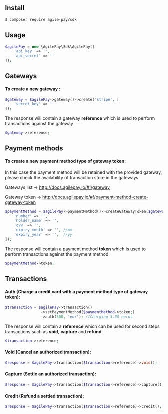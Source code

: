 ## Install

```bash
$ composer require agile-pay/sdk
```

## Usage

```php
$agilePay = new \AgilePay\Sdk\AgilePay([
    'api_key' => '',
    'api_secret' => ''
]);
```

## Gateways

#### To create a new gateway :

```php
$gateway = $agilePay->gateway()->create('stripe', [
    'secret_key' => ''
]);
```

The response will contain a gateway **reference** which is used to perform transactions against the gateway

```php
$gateway->reference;
```

## Payment methods

#### To create a new payment method type of gateway token:

In this case the payment method will be retained with the provided gateway,
please check the availability of transaction store in the gateways

Gateways list -> http://docs.agilepay.io/#!/gateway 

Gateway token -> http://docs.agilepay.io/#!/payment-method-create-gateway-token


```php
$paymentMethod = $agilePay->paymentMethod()->createGatewayToken($gateway->reference, [
    'number' => '',
    'holder_name' => '',
    'cvv' => '',
    'expiry_month' => '', //mm
    'expiry_year' => '',  //yy
]);
```

The response will contain a payment method **token** which is used to perform transactions against the payment method

```php
$paymentMethod->token;
```

## Transactions

#### Auth (Charge a credit card with a payment method type of gateway token):
```php
$transaction = $agilePay->transaction()
                ->setPaymentMethod($paymentMethod->token;)
                ->auth(500, 'eur'); //Charging 5.00 euros
```

The response will contain a **reference** which can be used for second steps transactions such as **void**, **capture** and **refund**

```php
$transaction->reference;
```

#### Void (Cancel an authorized transaction):
```php
$response = $agilePay->transaction($transaction->reference)->void();
```

#### Capture (Settle an authorized transaction):
```php
$response = $agilePay->transaction($transaction->reference)->capture();
```

#### Credit (Refund a settled transaction):
```php
$response = $agilePay->transaction($transaction->reference)->credit();
```

